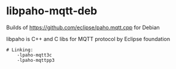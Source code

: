 # libpaho-mqtt-deb
Builds of https://github.com/eclipse/paho.mqtt.cpp for Debian

libpaho is C++ and C libs for MQTT protocol by Eclipse foundation
```
# Linking:
    -lpaho-mqtt3c
    -lpaho-mqttpp3
```
